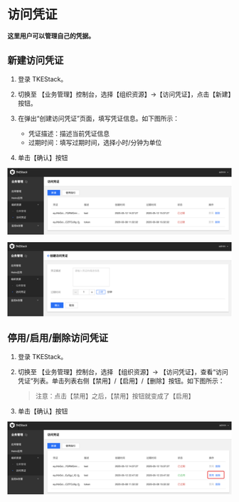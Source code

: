 # 访问凭证

**这里用户可以管理自己的凭据。**

## 新建访问凭证

1. 登录 TKEStack。
2. 切换至 【业务管理】控制台，选择【组织资源】-&gt;【访问凭证】，点击【新建】按钮。

3. 在弹出“创建访问凭证”页面，填写凭证信息。如下图所示：



   * 凭证描述：描述当前凭证信息
   * 过期时间：填写过期时间，选择小时/分钟为单位

4. 单击【确认】按钮

![](../../../.gitbook/assets/xin-jian-fang-wen-ping-zheng-resource.png)

![](../../../.gitbook/assets/xin-jian-fang-wen-ping-zheng-resource1.png)

## 停用/启用/删除访问凭证

1. 登录 TKEStack。
2. 切换至 【业务管理】控制台，选择 【组织资源】-&gt; 【访问凭证】，查看“访问凭证”列表。单击列表右侧【禁用】/【启用】/【删除】按钮。如下图所示：

   > 注意：点击【禁用】之后，【禁用】按钮就变成了【启用】

3. 单击【确认】按钮

![](../../../.gitbook/assets/access-card.png)

